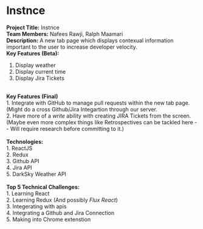 # Instnce

<b>Project Title:</b> Instnce
</br>
<b>Team Members:</b> Nafees Rawji, Ralph Maamari
</br>
<b>Description:</b> A new tab page which displays contexual information important to the user to increase developer velocity. 
</br>
<b>Key Features (Beta):</b>
1. Display weather </br>
2. Display current time </br>
3. Display Jira Tickets </br>
</br>
<b>Key Features (Final)</b></br>
1. Integrate with GitHub to manage pull requests within the new tab page. (Might do a cross Github/Jira Integartion through our server. </br>
2. Have more of a <i>write</i> ability with creating JIRA Tickets from the screen. (Maybe even more complex things like Retrospectives can be tackled here -- Will require research before committing to it.) </br>
</br>
<b>Technologies:</b></br>
1. ReactJS </br>
2. Redux </br>
3. Github API </br>
4. Jira API </br>
5. DarkSky Weather API </br>
</br>
<b>Top 5 Technical Challenges:</b></br>
1. Learning React </br>
2. Learning Redux (And possibly <i>Flux React</i>) </br>
3. Integerating with apis </br>
4. Integrating a Github and Jira Connection </br>
5. Making into Chrome extenstion </br>
